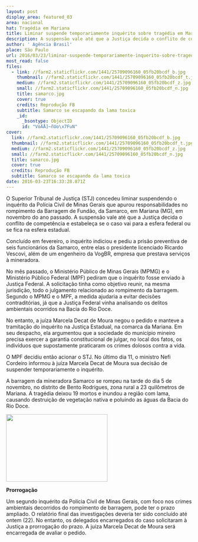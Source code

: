 ```yaml
---
layout: post
display_area: featured_03
area: nacional
hat: Tragédia em Mariana
title: Liminar suspende temporariamente inquérito sobre tragédia em Mariana
description: A suspensão vale até que a Justiça decida o conflito de competência entre a esfera federal ou estadual
author: ' Agência Brasil'
place: São Paulo
url: 2016/03/23/liminar-suspende-temporariamente-inquerito-sobre-tragedia-em-mariana/
most_read: false
files:
  - link: //farm2.staticflickr.com/1441/25709096160_05fb20bcdf_b.jpg
    thumbnail: //farm2.staticflickr.com/1441/25709096160_05fb20bcdf_t.jpg
    medium: //farm2.staticflickr.com/1441/25709096160_05fb20bcdf_z.jpg
    small: //farm2.staticflickr.com/1441/25709096160_05fb20bcdf_n.jpg
    title: samarco.jpg
    cover: true
    credits: Reprodução FB
    subtitle: Samarco se escapando da lama toxica
    _id:
      _bsontype: ObjectID
      id: "VòÄÅ]~ñUo\x7FuN"
cover:
  link: //farm2.staticflickr.com/1441/25709096160_05fb20bcdf_b.jpg
  thumbnail: //farm2.staticflickr.com/1441/25709096160_05fb20bcdf_t.jpg
  medium: //farm2.staticflickr.com/1441/25709096160_05fb20bcdf_z.jpg
  small: //farm2.staticflickr.com/1441/25709096160_05fb20bcdf_n.jpg
  title: samarco.jpg
  cover: true
  credits: Reprodução FB
  subtitle: Samarco se escapando da lama toxica
date: 2016-03-23T16:33:28.871Z
---
```

<p>O Superior Tribunal de Justi&ccedil;a (STJ) concedeu liminar suspendendo o inqu&eacute;rito da Pol&iacute;cia Civil de Minas Gerais que apurou responsabilidades no rompimento da Barragem de Fund&atilde;o, da Samarco, em Mariana (MG), em novembro do ano passado. A suspens&atilde;o vale at&eacute; que a Justi&ccedil;a decida o conflito de compet&ecirc;ncia e estabele&ccedil;a se o caso vai para a esfera federal ou se fica na esfera estadual.</p>

<p>Conclu&iacute;do em fevereiro, o inqu&eacute;rito indiciou e pediu a pris&atilde;o preventiva de seis funcion&aacute;rios da Samarco, entre elas o presidente licenciado Ricardo Vescovi, al&eacute;m de um engenheiro da VogBR, empresa que prestava servi&ccedil;os &agrave; mineradora.</p>

<p>No m&ecirc;s passado, o Minist&eacute;rio P&uacute;blico de Minas Gerais (MPMG) e o Minist&eacute;rio P&uacute;blico Federal (MPF) pediram que o inqu&eacute;rito fosse enviado &agrave; Justi&ccedil;a Federal. A solicita&ccedil;&atilde;o tinha como objetivo reunir, na mesma jurisdi&ccedil;&atilde;o, todo o julgamento relacionado ao rompimento da barragem. Segundo o MPMG e o MPF, a medida ajudaria a evitar decis&otilde;es contradit&oacute;rias, j&aacute; que a Justi&ccedil;a Federal vinha analisando os delitos ambientais ocorridos na Bacia do Rio Doce.</p>

<p>No entanto, a ju&iacute;za Marcela Decat de Moura negou o pedido e manteve a tramita&ccedil;&atilde;o do inqu&eacute;rito na Justi&ccedil;a Estadual, na comarca da Mariana. Em seu despacho, ela argumentou que a sociedade do munic&iacute;pio mineiro precisa exercer a garantia constitucional de julgar, no local dos fatos, os indiv&iacute;duos que supostamente praticaram os crimes dolosos contra a vida.</p>

<p>O MPF decidiu ent&atilde;o acionar o STJ. No &uacute;ltimo dia 11, o ministro Nefi Cordeiro informou &agrave; ju&iacute;za Marcela Decat de Moura sua decis&atilde;o de suspender temporariamente o inqu&eacute;rito.</p>

<p>A barragem da mineradora Samarco se rompeu na tarde do dia 5 de novembro, no distrito de Bento Rodrigues, zona rural a 23 quil&ocirc;metros de Mariana. A trag&eacute;dia deixou 19 mortos e inundou a regi&atilde;o com lama, causando destrui&ccedil;&atilde;o de vegeta&ccedil;&atilde;o nativa e poluindo as &aacute;guas da Bacia do Rio Doce.</p>

<p><img alt="" src="http://farm2.staticflickr.com/1631/25612496641_42368a8330_b.jpg" style="height:183px; width:275px" /></p>

<p><strong>Prorroga&ccedil;&atilde;o</strong></p>

<p>Um segundo inqu&eacute;rito da Pol&iacute;cia Civil de Minas Gerais, com foco nos crimes ambientais decorridos do rompimento de barragem, pode ter o prazo ampliado. O relat&oacute;rio final das investiga&ccedil;&otilde;es deveria ter sido conclu&iacute;do at&eacute; ontem (22). No entanto, os delegados encarregados do caso solicitaram &agrave; Justi&ccedil;a a prorroga&ccedil;&atilde;o do prazo. A ju&iacute;za Marcela Decat de Moura ser&aacute; encarregada de avaliar o pedido.</p>

